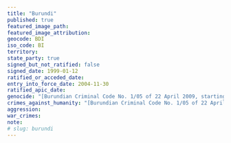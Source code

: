 ```yaml
---
title: "Burundi"
published: true
featured_image_path:
featured_image_attribution:
geocode: BDI
iso_code: BI
territory:
state_party: true
signed_but_not_ratified: false
signed_date: 1999-01-12
ratified_or_acceded_date:
entry_into_force_date: 2004-11-30
ratified_apic_date:
genocide: "[Burundian Criminal Code No. 1/05 of 22 April 2009, starting Article 195](https://www.icrc.org/customary-ihl/eng/docs/v2_cou_bi_rule158)"
crimes_against_humanity: "[Burundian Criminal Code No. 1/05 of 22 April 2009, starting Article 195](https://www.icrc.org/customary-ihl/eng/docs/v2_cou_bi_rule158)"
aggression:
war_crimes:
note:
# slug: burundi
---
```

